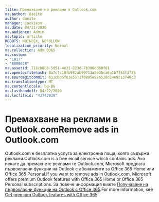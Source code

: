 ```yaml
---
title: Премахване на реклами в Outlook.com
ms.author: daeite
author: daeite
manager: jackiesm
ms.date: 04/21/2020
ms.audience: Admin
ms.topic: article
ROBOTS: NOINDEX, NOFOLLOW
localization_priority: Normal
ms.collection: Adm_O365
ms.custom:
- "1917"
- "8000028"
ms.assetid: 718cb8b3-5d51-4e31-823d-7b306dd60f01
ms.openlocfilehash: 8a7c7c10fb982ab99713a5e35ca6a1b7f63f3f36
ms.sourcegitcommit: 631cbb5f03e5371f0995e976536d24e9d13746c3
ms.translationtype: MT
ms.contentlocale: bg-BG
ms.lasthandoff: 04/22/2020
ms.locfileid: "43743838"
---
```

# <a name="remove-ads-in-outlookcom"></a><span data-ttu-id="1ac59-102">Премахване на реклами в Outlook.com</span><span class="sxs-lookup"><span data-stu-id="1ac59-102">Remove ads in Outlook.com</span></span>

<span data-ttu-id="1ac59-103">Outlook.com е безплатна услуга за електронна поща, която съдържа реклами.</span><span class="sxs-lookup"><span data-stu-id="1ac59-103">Outlook.com is a free email service which contains ads.</span></span> <span data-ttu-id="1ac59-104">Ако искате да премахнете реклами те Outlook.com, Microsoft предлага първокласни функции на Outlook с абонаменти за Office 365 Home или Office 365 Personal.</span><span class="sxs-lookup"><span data-stu-id="1ac59-104">If you want to remove ads in Outlook.com, Microsoft offers premium Outlook features with Office 365 Home or Office 365 Personal subscriptions.</span></span> <span data-ttu-id="1ac59-105">За повече информация вижте [Получаване на първокласни функции на Outlook с Office 365](https://go.microsoft.com/fwlink/?linkid=872181).</span><span class="sxs-lookup"><span data-stu-id="1ac59-105">For more information, see [Get premium Outlook features with Office 365](https://go.microsoft.com/fwlink/?linkid=872181).</span></span>